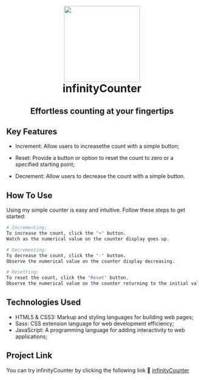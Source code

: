 <h1 align="center">
  <br>
    <img src="https://michelezedda.github.io/infinityCounter/assets/images/favicon.ico" width="200">
  <br>
  infinityCounter
  <br>
</h1>

<h2 align="center">Effortless counting at your fingertips</h2>

## Key Features

* Increment: Allow users to increasethe count with a simple button;

* Reset: Provide a button or option to reset the count to zero or a specified starting point;
  
* Decrement: Allow users to decrease the count with a simple button.

## How To Use

Using my simple counter is easy and intuitive. Follow these steps to get started:

```bash
# Incrementing:
To increase the count, click the "+" button.
Watch as the numerical value on the counter display goes up.

# Decrementing:
To decrease the count, click the "-" button.
Observe the numerical value on the counter display decreasing.

# Resetting:
To reset the count, click the "Reset" button.
Observe the numerical value on the counter returning to the initial value.
```

## Technologies Used
- HTML5 & CSS3: Markup and styling languages for building web pages;
- Sass: CSS extension language for web development efficiency;
- JavaScript: A programming language for adding interactivity to web applications;

## Project Link

You can try infinityCounter by clicking the following link :link: [infinityCounter](https://michelezedda.github.io/infinityCounter/)

